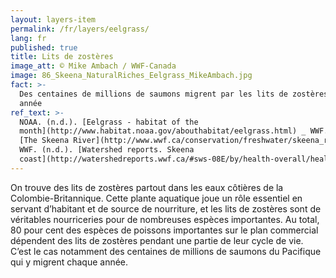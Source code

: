 ```yaml
---
layout: layers-item
permalink: /fr/layers/eelgrass/
lang: fr
published: true
title: Lits de zostères
image_att: © Mike Ambach / WWF-Canada
image: 86_Skeena_NaturalRiches_Eelgrass_MikeAmbach.jpg
fact: >-
  Des centaines de millions de saumons migrent par les lits de zostères chaque
  année
ref_text: >-
  NOAA. (n.d.). [Eelgrass - habitat of the
  month](http://www.habitat.noaa.gov/abouthabitat/eelgrass.html) _ WWF. (n.d.).
  [The Skeena River](http://www.wwf.ca/conservation/freshwater/skeena_river/) _
  WWF. (n.d.). [Watershed reports. Skeena
  coast](http://watershedreports.wwf.ca/#sws-08E/by/health-overall/health)
---
```

On trouve des lits de zostères partout dans les eaux côtières de la Colombie-Britannique. Cette plante aquatique joue un rôle essentiel en servant d’habitant et de source de nourriture, et les lits de zostères sont de véritables nourriceries pour de nombreuses espèces importantes. Au total, 80 pour cent des espèces de poissons importantes sur le plan commercial dépendent des lits de zostères pendant une partie de leur cycle de vie. C’est le cas notamment des centaines de millions de saumons du Pacifique qui y migrent chaque année.
